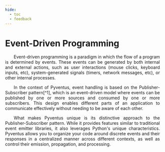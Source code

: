 ```yaml
---
hide:
  - toc
  - feedback
---
```


# Event-Driven Programming

<p style="text-align: justify;">
	&emsp;&emsp;Event-driven programming is a paradigm in which the flow of a program is determined by events. These events can be generated by both internal and external actions, such as user interactions (mouse clicks, keyboard inputs, etc), system-generated signals (timers, network messages, etc), or other internal processes.
</p>

<p style="text-align: justify;" markdown>
	&emsp;&emsp;In the context of Pyventus, event handling is based on the Publisher-Subscriber pattern[^1], which is an event-driven model where events can be published by one or more sources and consumed by one or more subscribers. This design enables different parts of an application to communicate effectively without needing to be aware of each other.
</p>

<p style="text-align: justify;">
	&emsp;&emsp;What makes Pyventus unique is its distinctive approach to the Publisher-Subscriber pattern. While it provides features similar to traditional event emitter libraries, it also leverages Python's unique characteristics. Pyventus allows you to organize your code around discrete events and their responses in a centralized manner across different contexts, as well as control their emission, propagation, and processing.
</p>

[^1]: For further reading about the Publisher-Subscriber pattern, you can refer to the <a href="https://en.wikipedia.org/wiki/Publish%E2%80%93subscribe_pattern" target="_blank">Publish–subscribe pattern</a> on Wikipedia.
